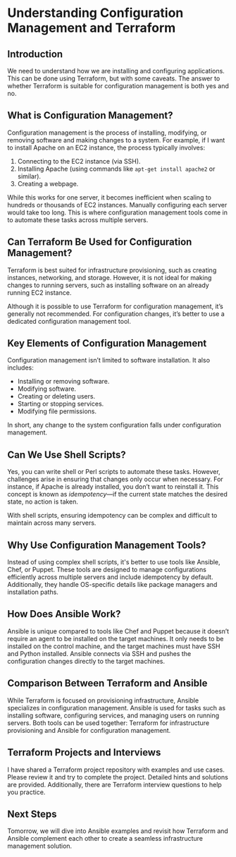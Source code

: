 # Understanding Configuration Management and Terraform

## Introduction
We need to understand how we are installing and configuring applications. This can be done using Terraform, but with some caveats. The answer to whether Terraform is suitable for configuration management is both yes and no.

## What is Configuration Management?
Configuration management is the process of installing, modifying, or removing software and making changes to a system. For example, if I want to install Apache on an EC2 instance, the process typically involves:

1. Connecting to the EC2 instance (via SSH).
2. Installing Apache (using commands like `apt-get install apache2` or similar).
3. Creating a webpage.

While this works for one server, it becomes inefficient when scaling to hundreds or thousands of EC2 instances. Manually configuring each server would take too long. This is where configuration management tools come in to automate these tasks across multiple servers.

## Can Terraform Be Used for Configuration Management?
Terraform is best suited for infrastructure provisioning, such as creating instances, networking, and storage. However, it is not ideal for making changes to running servers, such as installing software on an already running EC2 instance. 

Although it is possible to use Terraform for configuration management, it’s generally not recommended. For configuration changes, it’s better to use a dedicated configuration management tool.

## Key Elements of Configuration Management
Configuration management isn’t limited to software installation. It also includes:

- Installing or removing software.
- Modifying software.
- Creating or deleting users.
- Starting or stopping services.
- Modifying file permissions.

In short, any change to the system configuration falls under configuration management.

## Can We Use Shell Scripts?
Yes, you can write shell or Perl scripts to automate these tasks. However, challenges arise in ensuring that changes only occur when necessary. For instance, if Apache is already installed, you don’t want to reinstall it. This concept is known as *idempotency*—if the current state matches the desired state, no action is taken. 

With shell scripts, ensuring idempotency can be complex and difficult to maintain across many servers.

## Why Use Configuration Management Tools?
Instead of using complex shell scripts, it's better to use tools like Ansible, Chef, or Puppet. These tools are designed to manage configurations efficiently across multiple servers and include idempotency by default. Additionally, they handle OS-specific details like package managers and installation paths.

## How Does Ansible Work?
Ansible is unique compared to tools like Chef and Puppet because it doesn’t require an agent to be installed on the target machines. It only needs to be installed on the control machine, and the target machines must have SSH and Python installed. Ansible connects via SSH and pushes the configuration changes directly to the target machines.

## Comparison Between Terraform and Ansible
While Terraform is focused on provisioning infrastructure, Ansible specializes in configuration management. Ansible is used for tasks such as installing software, configuring services, and managing users on running servers. Both tools can be used together: Terraform for infrastructure provisioning and Ansible for configuration management.

## Terraform Projects and Interviews
I have shared a Terraform project repository with examples and use cases. Please review it and try to complete the project. Detailed hints and solutions are provided. Additionally, there are Terraform interview questions to help you practice.

## Next Steps
Tomorrow, we will dive into Ansible examples and revisit how Terraform and Ansible complement each other to create a seamless infrastructure management solution.
